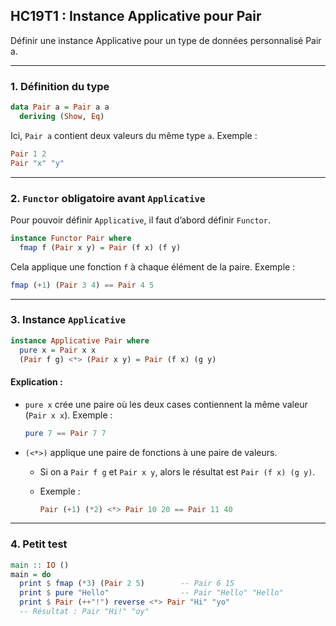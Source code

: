 ## HC19T1 : Instance Applicative pour Pair

Définir une instance Applicative pour un type de données personnalisé Pair a.

---

### 1. Définition du type

```haskell
data Pair a = Pair a a
  deriving (Show, Eq)
```

Ici, `Pair a` contient deux valeurs du même type `a`. Exemple :

```haskell
Pair 1 2
Pair "x" "y"
```

---

### 2. `Functor` obligatoire avant `Applicative`

Pour pouvoir définir `Applicative`, il faut d’abord définir `Functor`.

```haskell
instance Functor Pair where
  fmap f (Pair x y) = Pair (f x) (f y)
```

Cela applique une fonction `f` à chaque élément de la paire.
Exemple :

```haskell
fmap (+1) (Pair 3 4) == Pair 4 5
```

---

### 3. Instance `Applicative`

```haskell
instance Applicative Pair where
  pure x = Pair x x
  (Pair f g) <*> (Pair x y) = Pair (f x) (g y)
```

#### Explication :

* `pure x` crée une paire où les deux cases contiennent la même valeur (`Pair x x`).
  Exemple :

  ```haskell
  pure 7 == Pair 7 7
  ```

* `(<*>)` applique une paire de fonctions à une paire de valeurs.

  * Si on a `Pair f g` et `Pair x y`, alors le résultat est `Pair (f x) (g y)`.
  * Exemple :

    ```haskell
    Pair (+1) (*2) <*> Pair 10 20 == Pair 11 40
    ```

---

### 4. Petit test

```haskell
main :: IO ()
main = do
  print $ fmap (*3) (Pair 2 5)        -- Pair 6 15
  print $ pure "Hello"                -- Pair "Hello" "Hello"
  print $ Pair (++"!") reverse <*> Pair "Hi" "yo"  
  -- Résultat : Pair "Hi!" "oy"
```
